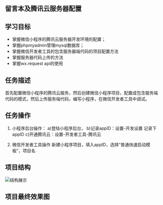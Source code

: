 ## 留言本及腾讯云服务器配置

## 学习目标

- 掌握微信小程序的腾讯云服务器开发环境的配置；
- 掌握phpmyadmin管理mysql数据库；
- 掌握微信开发者工具的包含服务器端代码的项目配置方法
- 掌握服务器代码上传的方法
- 掌握wx.request api的使用

## 任务描述

首先配置微信小程序的腾讯云服务，然后创建微信小程序项目，配置成包含服务端代码的模式，然后上传服务端代码，编写小程序，在微信开发者工具中调试。

## 任务操作

1. 小程序后台操作：
 a)登陆小程序后台，
 b)记录appID：设置-开发设置  记录下appID
 c)开通腾讯云：设置-开发者工具-腾讯云  

2. 微信开发者工具操作
 新建小程序项目，填入appID，选择“普通快速启动模板”，项目名

## 项目结构

![结构展示](http://images.cnblogs.com/cnblogs_com/dashucoding/1247529/o_QQ%E6%88%AA%E5%9B%BE20180723095708.png)

## 项目最终效果图

![]()

